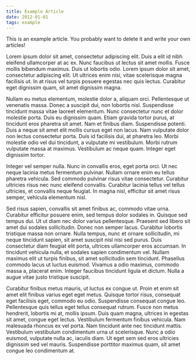 ```yaml
---
title: Example Article
date: 2012-01-01
tags: example
---
```


This is an example article. You probably want to delete it and write your own articles!

Lorem ipsum dolor sit amet, consectetur adipiscing elit. Duis a elit id nibh eleifend ullamcorper at ac ex. Nunc faucibus ut lectus sit amet mollis. Fusce mollis bibendum maximus. Duis ut lobortis odio. Lorem ipsum dolor sit amet, consectetur adipiscing elit. Ut ultrices enim nisi, vitae scelerisque magna facilisis ut. In at risus vel turpis posuere egestas nec quis lectus. Curabitur eget dignissim quam, sit amet dignissim magna.

Nullam eu metus elementum, molestie dolor a, aliquam orci. Pellentesque ut venenatis massa. Donec a suscipit dui, non lobortis nisl. Suspendisse tincidunt massa vitae laoreet elementum. Nunc consectetur nunc et dolor molestie porta. Duis eu dignissim quam. Etiam gravida tortor purus, at tincidunt eros pharetra sit amet. Nam et finibus diam. Suspendisse potenti. Duis a neque sit amet elit mollis cursus eget non lacus. Nam vulputate dolor non lectus consectetur porta. Duis id facilisis dui, at pharetra leo. Morbi molestie odio vel dui tincidunt, a vulputate mi vestibulum. Morbi rutrum vulputate massa at maximus. Vestibulum ac neque quam. Integer eget dignissim tortor.

Integer vel semper nulla. Nunc in convallis eros, eget porta orci. Ut nec neque lacinia metus fermentum pulvinar. Nullam ornare enim eu tellus pharetra vehicula. Sed commodo pulvinar risus vitae consectetur. Curabitur ultricies risus nec nunc eleifend convallis. Curabitur lacinia tellus vel tellus ultricies, et convallis neque feugiat. In magna nisl, efficitur sit amet risus semper, vehicula elementum nisl.

Sed risus sapien, convallis sit amet finibus ac, commodo vitae urna. Curabitur efficitur posuere enim, sed tempus dolor sodales in. Quisque sed tempus dui. Ut ut diam nec dolor varius pellentesque. Praesent sed libero sit amet dui sodales sollicitudin. Donec non semper lacus. Curabitur lobortis tristique massa non ornare. Nulla tempus, nunc et ornare sollicitudin, mi neque tincidunt sapien, sit amet suscipit nisl nisi sed purus. Duis consectetur diam feugiat elit porta, ultrices ullamcorper eros accumsan. In tincidunt vehicula nulla, et sodales sapien condimentum vel. Nullam maximus elit ut turpis finibus, sit amet sollicitudin sem tincidunt. Phasellus commodo lacus ut luctus euismod. Vivamus a odio maximus, commodo massa a, placerat enim. Integer faucibus tincidunt ligula et dictum. Nulla a augue vitae justo tristique suscipit.

Curabitur finibus metus mauris, ut luctus ex congue ut. Proin et enim sit amet elit finibus varius eget eget metus. Quisque tortor risus, consequat eget facilisis eget, commodo eu odio. Suspendisse consequat congue leo. Pellentesque quis tellus eget tellus consequat rutrum. Fusce non metus hendrerit, lobortis mi at, mollis ipsum. Duis quam magna, ultrices in egestas sit amet, congue eget lectus. Vestibulum fermentum finibus vehicula. Nam malesuada rhoncus ex vel porta. Nam tincidunt ante nec tincidunt mattis. Vestibulum vestibulum condimentum urna ut scelerisque. Nunc a odio euismod, vulputate nulla ac, iaculis diam. Ut eget sem sed eros ultricies dignissim sed vel mauris. Suspendisse porttitor maximus quam, sit amet congue leo condimentum at.